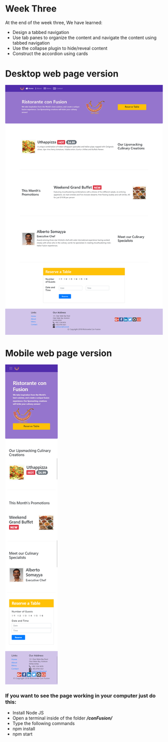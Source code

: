 # Week Three
At the end of the week three, We have learned:
- Design a tabbed navigation
- Use tab panes to organize the content and navigate the content using tabbed navigation
- Use the collapse plugin to hide/reveal content
- Construct the accordion using cards

# Desktop web page version
![](Desktop-web-version.png)
# Mobile web page version
![](Mobile-web-version.png)

### If you want to see the page working in your computer just do this:
- Install Node JS
- Open a terminal inside of the folder ***/conFusion/***
- Type the following commands
- npm install
- npm start
